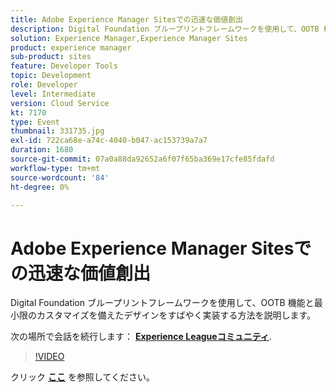 ```yaml
---
title: Adobe Experience Manager Sitesでの迅速な価値創出
description: Digital Foundation ブループリントフレームワークを使用して、OOTB 機能と最小限のカスタマイズを備えたデザインをすばやく実装する方法を説明します。 このセッションは、Adobe Developers Live Content イベントの一部として配信されました。
solution: Experience Manager,Experience Manager Sites
product: experience manager
sub-product: sites
feature: Developer Tools
topic: Development
role: Developer
level: Intermediate
version: Cloud Service
kt: 7170
type: Event
thumbnail: 331735.jpg
exl-id: 722ca68e-a74c-4040-b047-ac153739a7a7
duration: 1680
source-git-commit: 07a0a88da92652a6f07f65ba369e17cfe85fdafd
workflow-type: tm+mt
source-wordcount: '84'
ht-degree: 0%

---
```


# Adobe Experience Manager Sitesでの迅速な価値創出

Digital Foundation ブループリントフレームワークを使用して、OOTB 機能と最小限のカスタマイズを備えたデザインをすばやく実装する方法を説明します。

次の場所で会話を続行します： **[Experience Leagueコミュニティ](https://adobe.ly/36Yd3v6)**.

>[!VIDEO](https://video.tv.adobe.com/v/331735/?quality=12&learn=on&hidetitle=true)

クリック **[ここ](/help/adobe-developers-live/assets/time-to-value-aem-sites.pdf)** を参照してください。
